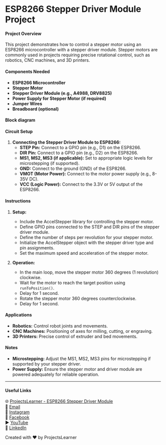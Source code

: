 # ESP8266 Stepper Driver Module Project

#### Project Overview
This project demonstrates how to control a stepper motor using an ESP8266 microcontroller with a stepper driver module. Stepper motors are commonly used in projects requiring precise rotational control, such as robotics, CNC machines, and 3D printers.

#### Components Needed
- **ESP8266 Microcontroller**
- **Stepper Motor**
- **Stepper Driver Module (e.g., A4988, DRV8825)**
- **Power Supply for Stepper Motor (if required)**
- **Jumper Wires**
- **Breadboard (optional)**


#### Block diagram


#### Circuit Setup
1. **Connecting the Stepper Driver Module to ESP8266:**
   - **STEP Pin:** Connect to a GPIO pin (e.g., D1) on the ESP8266.
   - **DIR Pin:** Connect to a GPIO pin (e.g., D2) on the ESP8266.
   - **MS1, MS2, MS3 (if applicable):** Set to appropriate logic levels for microstepping (if supported).
   - **GND:** Connect to the ground (GND) of the ESP8266.
   - **VMOT (Motor Power):** Connect to the motor power supply (e.g., 8-35V DC).
   - **VCC (Logic Power):** Connect to the 3.3V or 5V output of the ESP8266.

#### Instructions
1. **Setup:**
   - Include the AccelStepper library for controlling the stepper motor.
   - Define GPIO pins connected to the STEP and DIR pins of the stepper driver module.
   - Define the number of steps per revolution for your stepper motor.
   - Initialize the AccelStepper object with the stepper driver type and pin assignments.
   - Set the maximum speed and acceleration of the stepper motor.

2. **Operation:**
   - In the main loop, move the stepper motor 360 degrees (1 revolution) clockwise.
   - Wait for the motor to reach the target position using `runToPosition()`.
   - Delay for 1 second.
   - Rotate the stepper motor 360 degrees counterclockwise.
   - Delay for 1 second.

#### Applications
- **Robotics:** Control robot joints and movements.
- **CNC Machines:** Positioning of axes for milling, cutting, or engraving.
- **3D Printers:** Precise control of extruder and bed movements.

#### Notes
- **Microstepping:** Adjust the MS1, MS2, MS3 pins for microstepping if supported by your stepper driver.
- **Power Supply:** Ensure the stepper motor and driver module are powered adequately for reliable operation.

---

#### Useful Links
🌐 [ProjectsLearner - ESP8266 Stepper Driver Module](https://projectslearner.com/learn/esp8266-stepper-driver-module)  
📧 [Email](mailto:projectslearner@gmail.com)  
📸 [Instagram](https://www.instagram.com/projectslearner/)  
📘 [Facebook](https://www.facebook.com/projectslearner)  
▶️ [YouTube](https://www.youtube.com/@ProjectsLearner)  
📘 [LinkedIn](https://www.linkedin.com/in/projectslearner)

Created with ❤️ by ProjectsLearner